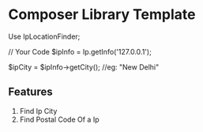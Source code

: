 Composer Library Template
=========================

Use IpLocationFinder;

// Your Code
$ipInfo = Ip.getInfo('127.0.0.1');

$ipCity = $ipInfo->getCity(); //eg: "New Delhi"


Features
--------
1. Find Ip City
2. Find Postal Code Of a Ip